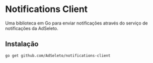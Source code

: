 # Notifications Client

Uma biblioteca em Go para enviar notificações através do serviço de notificações da AdSeleto.

## Instalação

```bash
go get github.com/AdSeleto/notifications-client
